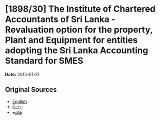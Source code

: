 # [1898/30] The Institute of Chartered Accountants of Sri Lanka - Revaluation option for the property, Plant and Equipment for entities adopting the Sri Lanka Accounting Standard for SMES

**Date:** 2015-01-21

## Original Sources

- [English](https://documents.gov.lk/view/extra-gazettes/2015/1/1898-30_E.pdf)
- [සිංහල](https://documents.gov.lk/view/extra-gazettes/2015/1/1898-30_S.pdf)
- [தமிழ்](https://documents.gov.lk/view/extra-gazettes/2015/1/1898-30_T.pdf)

